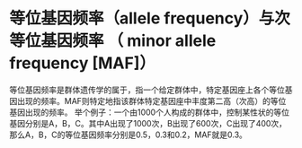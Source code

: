 # 等位基因频率（allele frequency）与次等位基因频率 （ minor allele frequency [MAF]）

等位基因频率是群体遗传学的属于，指一个给定群体中，特定基因座上各个等位基因出现的频率。MAF则特定地指该群体特定基因座中丰度第二高（次高）的等位基因出现的频率。
举个例子：一个由1000个人构成的群体中，控制某性状的等位基因分别是A，B，C。其中A出现了1000次，B出现了600次，C出现了400次，那么A，B，C的等位基因频率分别是0.5，0.3和0.2，MAF就是0.3。